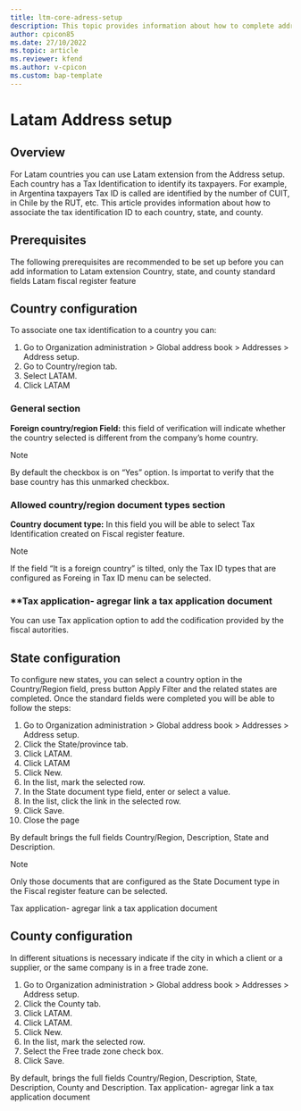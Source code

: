 ```yaml
--- 
title: ltm-core-adress-setup
description: This topic provides information about how to complete address setup´s Latam extension
author: cpicon85 
ms.date: 27/10/2022  
ms.topic: article
ms.reviewer: kfend
ms.author: v-cpicon 
ms.custom: bap-template
--- 
```


# Latam Address setup

## **Overview**
For Latam countries you can use Latam extension from the Address setup. Each country has a Tax Identification to identify its taxpayers. For example, in Argentina taxpayers Tax ID is called are identified by the number of CUIT, in Chile by the RUT, etc. This article provides information about how to associate the tax identification ID to each country, state, and county.
## **Prerequisites**
The following prerequisites are recommended to be set up before you can add information to Latam extension 
Country, state, and county standard fields
Latam fiscal register feature

## **Country configuration**
To associate one tax identification to a country you can:
1. Go to Organization administration > Global address book > Addresses > Address setup.
2. Go to Country/region tab.
3. Select LATAM.
4. Click LATAM

### **General section**
**Foreign country/region Field:** this field of verification will indicate whether the country  selected is different from the company’s home country. 


> [!NOTE]
> By default the checkbox is on “Yes” option. Is importat to verify that the base country has this unmarked checkbox.

### **Allowed country/region document types section**

**Country document type:** In this field you will be able to select Tax Identification created on Fiscal register feature. 

> [!NOTE] 
> If the field “It is a foreign country” is tilted, only the Tax ID types that are configured as Foreing 
> in Tax ID menu can be selected.

### **Tax application-  agregar link a tax application document

You can use Tax application option to add the codification provided by the fiscal autorities. 

## **State configuration**
To configure new states, you can select a country option in the Country/Region field, press button Apply Filter and the related states are completed. 
Once the standard fields were completed you will be able to follow the steps:
1. Go to Organization administration > Global address book > Addresses > Address setup.
2. Click the State/province tab.
3. Click LATAM.
4. Click LATAM
5. Click New.
6. In the list, mark the selected row.
7. In the State document type field, enter or select a value.
8. In the list, click the link in the selected row.
9. Click Save.
10. Close the page

By default brings the full fields Country/Region, Description, State and Description.

> [!NOTE] 
> Only those documents that are configured as the State Document type  in the Fiscal register feature can be selected.

Tax application-  agregar link a tax application document

## **County configuration**
In different situations is necessary indicate if the city in which a client or a supplier, or the same company is in a free trade zone.
1.	Go to Organization administration > Global address book > Addresses > Address setup.
2.	Click the County tab.
3.	Click LATAM.
4.	Click LATAM.
5.	Click New.
6.	In the list, mark the selected row.
7.	Select the Free trade zone check box.
8.	Click Save.

By default, brings the full fields Country/Region, Description, State, Description, County and Description.
Tax application-  agregar link a tax application document

